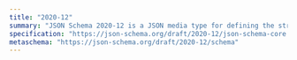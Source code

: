 ```yaml
---
title: "2020-12"
summary: "JSON Schema 2020-12 is a JSON media type for defining the structure of JSON data. JSON Schema is intended to define validation, documentation, hyperlink navigation, and interaction control of JSON data."
specification: "https://json-schema.org/draft/2020-12/json-schema-core.html"
metaschema: "https://json-schema.org/draft/2020-12/schema"
---
```

